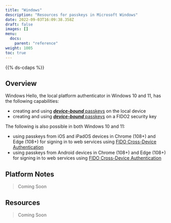 ```yaml
---
title: "Windows"
description: "Resources for passkeys in Microsoft Windows"
date: 2022-09-03T16:09:38.358Z
draft: false
images: []
menu:
  docs:
    parent: "reference"
weight: 1005
toc: true
---
```


{{% ds-cdaps %}}

## Overview

Windows Hello, the local platform authenticator in Windows 10 and 11, has the following capabilities:

- creating and using [***device-bound*** passkeys](/docs/reference/terms/#device-bound-passkey) on the local device
- creating and using [***device-bound*** passkeys](/docs/reference/terms/#device-bound-passkey) on a FIDO2 security key

The following is also possible in both Windows 10 and 11:

- using passkeys from iOS and iPadOS devices in Chrome (108+) and Edge (108+) for signing in to web services using [FIDO Cross-Device Authentication](/docs/reference/terms/#cross-device-authentication-cda)
- using passkeys from Android devices in Chrome (108+) and Edge (108+) for signing in to web services using [FIDO Cross-Device Authentication](/docs/reference/terms/#cross-device-authentication-cda)

## Platform Notes

> Coming Soon

## Resources

> Coming Soon
